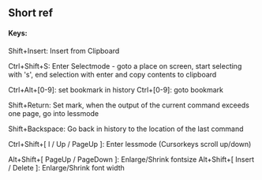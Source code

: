 ## Short ref

#### Keys:



Shift+Insert: Insert from Clipboard

Ctrl+Shift+S: Enter Selectmode - goto a place on screen, start selecting with 's', 
 end selection with enter and copy contents to clipboard

Ctrl+Alt+[0-9]: set bookmark in history
Ctrl+[0-9]: goto bookmark

Shift+Return: Set mark, when the output of the current command
 exceeds one page, go into lessmode

Shift+Backspace: Go back in history to the location of the last command


Ctrl+Shift+[ l / Up / PageUp ]: Enter lessmode (Cursorkeys scroll up/down)

Alt+Shift+[ PageUp / PageDown ]: Enlarge/Shrink fontsize
Alt+Shift+[ Insert / Delete ]: Enlarge/Shrink font width



